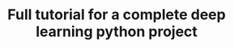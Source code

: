 ---
title: 'Full tutorial for a complete deep learning python project'
tags:
  - python
  - Tutorial
---